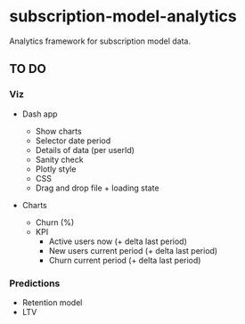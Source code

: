 # subscription-model-analytics
Analytics framework for subscription model data.

## TO DO

### Viz
- Dash app
    - Show charts
    - Selector date period
    - Details of data (per userId)
    - Sanity check
    - Plotly style 
    - CSS
    - Drag and drop file + loading state 

- Charts
    - Churn (%)
    - KPI
        - Active users now (+ delta last period)
        - New users current period (+ delta last period)
        - Churn current period (+ delta last period)

### Predictions
- Retention model
- LTV